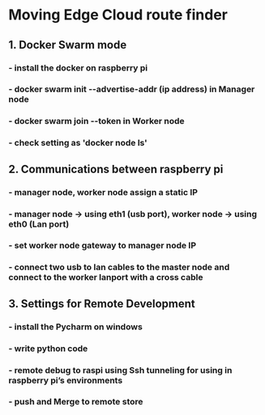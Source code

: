 # Moving Edge Cloud route finder
## 1. Docker Swarm mode
###  - install the docker on raspberry pi
###  - docker swarm init --advertise-addr (ip address) in Manager node  
###  - docker swarm join \--token in Worker node  
###  - check setting as 'docker node ls' 
 
 
## 2. Communications between raspberry pi
###  - manager node, worker node assign a static IP 
###  - manager node -> using eth1 (usb port),  worker node -> using eth0 (Lan port) 
###  - set worker node gateway to manager node IP 
###  - connect two usb to lan cables to the master node and connect to the worker lanport with a cross cable 


## 3. Settings for Remote Development 
###  - install the Pycharm on windows
###  - write python code 
###  - remote debug to raspi using Ssh tunneling for using in raspberry pi’s environments 
###  - push and Merge to remote store 
